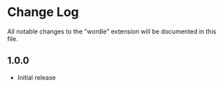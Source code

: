 # Change Log

All notable changes to the "wordle" extension will be documented in this file.

## 1.0.0

- Initial release